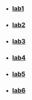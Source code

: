 - ### [lab1](https://github.com/fearlessatom/system-network-programming/tree/lab1)
- ### [lab2](https://github.com/fearlessatom/system-network-programming/tree/lab2)
- ### [lab3](https://github.com/fearlessatom/system-network-programming/tree/lab3)
- ### [lab4](https://github.com/fearlessatom/system-network-programming/tree/lab4)
- ### [lab5](https://github.com/fearlessatom/system-network-programming/tree/lab5)
- ### [lab6](https://github.com/fearlessatom/system-network-programming/tree/lab6)
